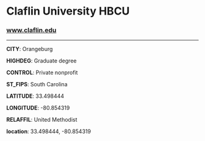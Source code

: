 # Claflin University HBCU
### www.claflin.edu
---
**CITY**: Orangeburg

**HIGHDEG**: Graduate degree

**CONTROL**: Private nonprofit

**ST_FIPS**: South Carolina

**LATITUDE**: 33.498444

**LONGITUDE**: -80.854319

**RELAFFIL**: United Methodist

**location**: 33.498444, -80.854319